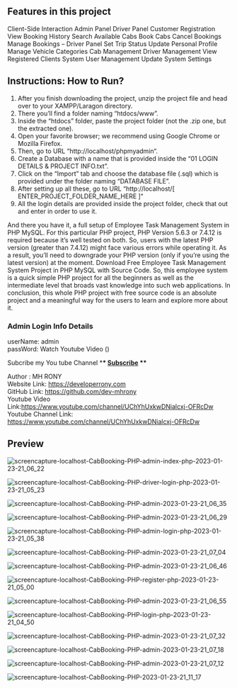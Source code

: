 ## Features in this project

Client-Side Interaction Admin Panel Driver Panel Customer Registration View Booking History Search Available Cabs Book Cabs Cancel Bookings Manage Bookings – Driver Panel Set Trip Status Update Personal Profile Manage Vehicle Categories Cab Management Driver Management View Registered Clients System User Management Update System Settings

## Instructions: How to Run?

1.  After you finish downloading the project, unzip the project file and head over to your XAMPP/Laragon directory. <br/>
2.  There you’ll find a folder naming “htdocs/www”. <br/>
3.  Inside the “htdocs” folder, paste the project folder (not the .zip one, but the extracted one). <br/>
4.  Open your favorite browser; we recommend using Google Chrome or Mozilla Firefox. <br/>
5.  Then, go to URL “http://localhost/phpmyadmin“. <br/>
6.  Create a Database with a name that is provided inside the “01 LOGIN DETAILS & PROJECT INFO.txt”. <br/>
7.  Click on the “Import” tab and choose the database file (.sql) which is provided under the folder naming “DATABASE FILE”. <br/>
8.  After setting up all these, go to URL “http://localhost/[ ENTER_PROJECT_FOLDER_NAME_HERE ]“
9.  All the login details are provided inside the project folder, check that out and enter in order to use it. <br/>

And there you have it, a full setup of Employee Task Management System in PHP MySQL. For this particular PHP project, PHP Version 5.6.3 or 7.4.12 is required because it’s well tested on both. So, users with the latest PHP version (greater than 7.4.12) might face various errors while operating it. As a result, you’ll need to downgrade your PHP version (only if you’re using the latest version) at the moment. Download Free Employee Task Management System Project in PHP MySQL with Source Code. So, this employee system is a quick simple PHP project for all the beginners as well as the intermediate level that broads vast knowledge into such web applications. In conclusion, this whole PHP project with free source code is an absolute project and a meaningful way for the users to learn and explore more about it.

### Admin Login Info Details

userName: admin <br /> passWord: Watch Youtube Video () <br/>

Subcribe my You tube Channel \***\* <a href="https://www.youtube.com/channel/UChYhUxkwDNialcxj-OFRcDw" target="_blank">Subscribe</a> \*\***

Author : MH RONY <br/> Website Link: https://developerrony.com <br /> GitHub Link: https://github.com/dev-mhrony <br /> Youtube Video Link:https://www.youtube.com/channel/UChYhUxkwDNialcxj-OFRcDw <br /> Youtube Channel Link: https://www.youtube.com/channel/UChYhUxkwDNialcxj-OFRcDw

## Preview

![screencapture-localhost-CabBooking-PHP-admin-index-php-2023-01-23-21_06_22](https://user-images.githubusercontent.com/78216965/214074331-21a7b817-ee41-4846-aa6b-3730d1f3c338.png)

![screencapture-localhost-CabBooking-PHP-driver-login-php-2023-01-23-21_05_23](https://user-images.githubusercontent.com/78216965/214074206-f30bc47c-e72d-4b65-8c77-b028139dd50e.png)

![screencapture-localhost-CabBooking-PHP-admin-2023-01-23-21_06_35](https://user-images.githubusercontent.com/78216965/214074315-fa0cadda-2301-4243-a114-0f839491dde4.png)

![screencapture-localhost-CabBooking-PHP-admin-2023-01-23-21_06_29](https://user-images.githubusercontent.com/78216965/214074321-b39d1de2-72be-4061-9651-0dd1e0e83b5d.png)

![screencapture-localhost-CabBooking-PHP-admin-login-php-2023-01-23-21_05_38](https://user-images.githubusercontent.com/78216965/214074348-d917e969-20e3-4a52-a491-c39041edd845.png)

![screencapture-localhost-CabBooking-PHP-admin-2023-01-23-21_07_04](https://user-images.githubusercontent.com/78216965/214074293-edbab491-c7c0-4316-ba9c-f12af420b760.png)

![screencapture-localhost-CabBooking-PHP-admin-2023-01-23-21_06_46](https://user-images.githubusercontent.com/78216965/214074301-08386bbd-a6c9-4b9f-9a09-1d8b48e1b1da.png)

![screencapture-localhost-CabBooking-PHP-register-php-2023-01-23-21_05_00](https://user-images.githubusercontent.com/78216965/214074221-dfc407a2-f42d-42a8-8b1f-12bfdc00e0d9.png)

![screencapture-localhost-CabBooking-PHP-admin-2023-01-23-21_06_55](https://user-images.githubusercontent.com/78216965/214074298-24befa1b-bcda-4338-a5a5-52bf4e6479db.png)

![screencapture-localhost-CabBooking-PHP-login-php-2023-01-23-21_04_50](https://user-images.githubusercontent.com/78216965/214074223-365e657d-b002-43dd-b3d2-fbadc32810cf.png)

![screencapture-localhost-CabBooking-PHP-admin-2023-01-23-21_07_32](https://user-images.githubusercontent.com/78216965/214074267-82a76ee4-e2be-4bb8-920f-c8ca7fa50e9f.png)

![screencapture-localhost-CabBooking-PHP-admin-2023-01-23-21_07_18](https://user-images.githubusercontent.com/78216965/214074282-9efde5b8-f744-47cd-85f0-3b84a51e773d.png)

![screencapture-localhost-CabBooking-PHP-admin-2023-01-23-21_07_12](https://user-images.githubusercontent.com/78216965/214074287-289dc87b-e9ba-41ae-8e70-6985c6578012.png)

![screencapture-localhost-CabBooking-PHP-2023-01-23-21_11_17](https://user-images.githubusercontent.com/78216965/214075034-15e9604d-bbd6-4b6e-9fb7-b9c7a0ef96f1.png)
